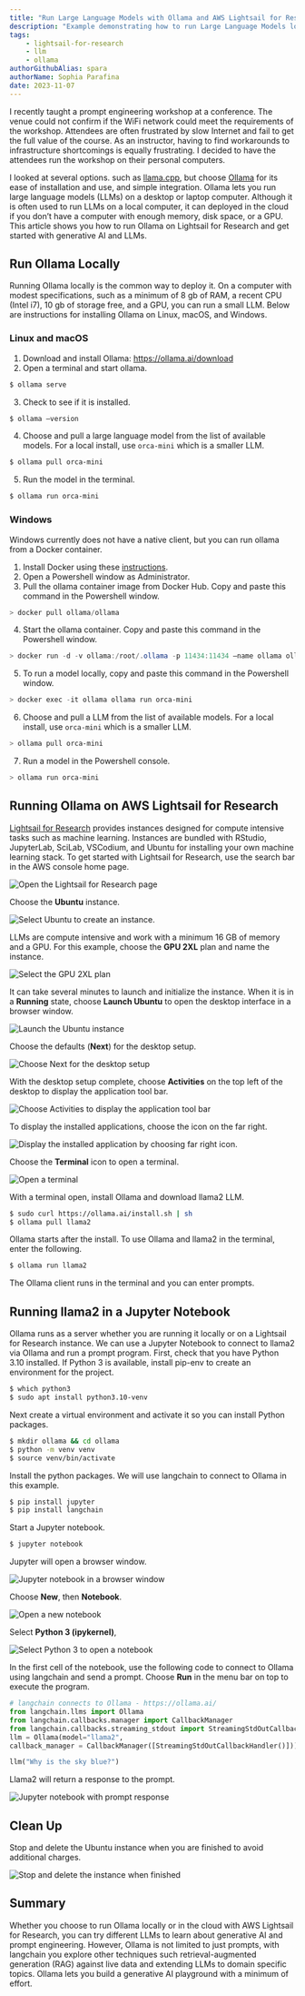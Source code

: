 ```yaml
---
title: "Run Large Language Models with Ollama and AWS Lightsail for Research"
description: "Example demonstrating how to run Large Language Models locally or with AWS Lightsail for Research."
tags:
    - lightsail-for-research
    - llm
    - ollama
authorGithubAlias: spara
authorName: Sophia Parafina
date: 2023-11-07
---
```


I recently taught a prompt engineering workshop at a conference. The venue could not confirm if the WiFi network could meet the requirements of the workshop. Attendees are often frustrated by slow Internet and fail to get the full value of the course. As an instructor, having to find workarounds to infrastructure shortcomings is equally frustrating. I decided to have the attendees run the workshop on their personal computers.

I looked at several options. such as [llama.cpp](https://github.com/ggerganov/llama.cpp), but choose [Ollama](https://github.com/jmorganca/ollama) for its ease of installation and use, and simple integration. Ollama lets you run large language models  (LLMs) on a desktop or laptop computer. Although it is often used to run LLMs on a local computer, it can deployed in the cloud if you don’t have a computer with enough memory, disk space, or a GPU. This article shows you how to run Ollama on Lightsail for Research and get started with generative AI and LLMs.

## Run Ollama Locally

Running Ollama locally is the  common way to deploy it. On a computer with modest specifications, such as a minimum of 8 gb of RAM, a recent CPU (Intel i7), 10 gb of storage free, and a GPU, you can run a small LLM. Below are instructions for installing Ollama on Linux, macOS, and Windows.

### Linux and macOS

1. Download and install Ollama: https://ollama.ai/download
2. Open a terminal and start ollama.


```bash
$ ollama serve
```

3. Check to see if it is installed.

```bash
$ ollama –version
```

4. Choose and pull a large language model from the list of available models. For a local install, use `orca-mini` which is a smaller LLM. 

```bash
$ ollama pull orca-mini
```

5. Run the model in the terminal.

```bash
$ ollama run orca-mini
```

### Windows

Windows currently does not have a native client, but you can run ollama from a Docker container.

1. Install Docker using these [instructions](https://docs.docker.com/desktop/install/windows-install/).
2. Open a Powershell window as Administrator.
3. Pull the ollama container image from Docker Hub. Copy and paste this command in the Powershell window.

```powershell
> docker pull ollama/ollama
```

4. Start the ollama container. Copy and paste this command in the Powershell window.

```powershell
> docker run -d -v ollama:/root/.ollama -p 11434:11434 —name ollama ollama/ollama
```

5. To run a model locally, copy and paste this command in the Powershell window.

```powershell
> docker exec -it ollama ollama run orca-mini
```

6. Choose and pull a LLM from the list of available models. For a local install, use `orca-mini` which is a smaller LLM.

```powershell
> ollama pull orca-mini
```

7. Run a model in the Powershell console.

```powershell
> ollama run orca-mini
```

## Running Ollama on AWS Lightsail for Research

[Lightsail for Research](https://docs.aws.amazon.com/lightsail-for-research/latest/ug/what-is-lfr.html?sc_channel=el&sc_campaign=post&sc_content=runallmwithollamaonlightsailforresearch&sc_geo=mult&sc_country=mult&sc_outcome=acq&sc_category=lightsail) provides instances designed for compute intensive tasks such as machine learning. Instances are bundled with RStudio, JupyterLab, SciLab, VSCodium, and Ubuntu for installing your own machine learning stack. To get started with Lightsail for Research, use the search bar in the AWS console home page.

![Open the Lightsail for Research page](./images/lfr-1.png)

Choose the **Ubuntu** instance.

![Select Ubuntu to create an instance.](./images/lfr-2.png)

LLMs are compute intensive and work with a minimum 16 GB of memory and a GPU. For this example, choose the **GPU 2XL** plan and name the instance.

![Select the GPU 2XL plan](./images/lfr-3.png)

It can take several minutes to launch and initialize the instance. When it is in a **Running** state, choose **Launch Ubuntu** to open the desktop interface in a browser window.   

![Launch the Ubuntu instance](./images/lfr-4.png)

Choose the defaults (**Next**) for the desktop setup.

![Choose Next for the desktop setup](./images/lfr-5.png)

With the desktop setup complete, choose **Activities** on the top left of the desktop to display the application tool bar.

![Choose Activities to display the application tool bar](./images/lfr-6.png)

To display the installed applications, choose the icon on the far right.

![Display the installed application by choosing far right icon.](./images/lfr-7.png)

Choose the **Terminal** icon to open a terminal.

![Open a terminal](./images/lfr-8.png)

With a terminal open, install Ollama and download llama2 LLM. 

```bash
$ sudo curl https://ollama.ai/install.sh | sh
$ ollama pull llama2
```

Ollama starts after the install. To use Ollama and llama2 in the terminal, enter the following.

```bash
$ ollama run llama2
```

The Ollama client runs in the terminal and you can enter prompts.

## Running llama2 in a Jupyter Notebook

Ollama runs as a server whether you are running it locally or on a Lightsail for Research instance. We can use a Jupyter Notebook to connect to llama2 via Ollama and run a prompt program. First, check that you have Python 3.10 installed. If Python 3 is available, install pip-env to create an environment for the project.

```bash
$ which python3
$ sudo apt install python3.10-venv
```

Next create a virtual environment and activate it so you can install Python packages.

```bash
$ mkdir ollama && cd ollama
$ python -m venv venv
$ source venv/bin/activate
```

Install the python packages. We will use langchain to connect to Ollama in this example.

```bash
$ pip install jupyter
$ pip install langchain
```

Start a Jupyter notebook.

```bash
$ jupyter notebook
```

Jupyter will open a browser window.

![Jupyter notebook in a browser window](./images/jupyter-1.png)

Choose **New**, then **Notebook**.

![Open a new notebook](./images/jupyter-2.png)

Select **Python 3 (ipykernel)**,

![Select Python 3 to open a notebook](./images/jupyter-3.png)

In the first cell of the notebook, use the following code to connect to Ollama using langchain and send a prompt. Choose **Run** in the menu bar on top to execute the program.

```python
# langchain connects to Ollama - https://ollama.ai/
from langchain.llms import Ollama
from langchain.callbacks.manager import CallbackManager
from langchain.callbacks.streaming_stdout import StreamingStdOutCallbackHandler
llm = Ollama(model="llama2",
callback_manager = CallbackManager([StreamingStdOutCallbackHandler()]))

llm("Why is the sky blue?")
```

Llama2 will return a response to the prompt.

![Jupyter notebook with prompt response](./images/jupyter-5.png)

## Clean Up

Stop and delete the Ubuntu instance when you are finished to avoid additional charges.

![Stop and delete the instance when finished](./images/lfr-9.png)

## Summary

Whether you choose to run Ollama locally or in the cloud with AWS Lightsail for Research, you can try different LLMs to learn about generative AI and prompt engineering. However, Ollama is not limited to just prompts, with langchain you explore other techniques such retrieval-augmented generation (RAG) against live data and extending LLMs to domain specific topics. Ollama lets you build a generative AI playground with a minimum of effort.